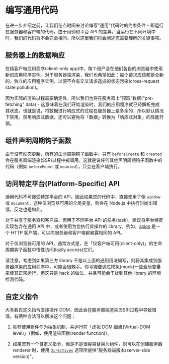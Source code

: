 # 编写通用代码

在进一步介绍之前，让我们花点时间来讨论编写"通用"代码时的约束条件 - 即运行在服务器和客户端的代码。由于用例和平台 API 的差异，当运行在不同环境中时，我们的代码将不会完全相同。所以这里我们将会阐述您需要理解的关键事项。

## 服务器上的数据响应

在纯客户端应用程序(client-only app)中，每个用户会在他们各自的浏览器中使用新的应用程序实例。对于服务器端渲染，我们也希望如此：每个请求应该都是全新的、独立的应用程序实例，以便不会有交叉请求造成的状态污染(cross-request state pollution)。

因为实际的渲染过程需要确定性，所以我们也将在服务器上“预取”数据("pre-fetching" data) - 这意味着在我们开始渲染时，我们的应用程序就已经解析完成其状态。也就是说，将数据进行响应式的过程在服务器上是多余的，所以默认情况下禁用。禁用响应式数据，还可以避免将「数据」转换为「响应式对象」的性能开销。

## 组件声明周期钩子函数

由于没有动态更新，所有的生命周期钩子函数中，只有 `beforeCreate` 和 `created` 会在服务器端渲染(SSR)过程中被调用。这就是说任何其他声明周期钩子函数中的代码（例如 `beforeMount` 或 `mounted`），只会在客户端执行。

## 访问特定平台(Platform-Specific) API

通用代码不可接受特定平台的 API，因此如果您的代码中，直接使用了像 `window` 或 `document`，这种仅浏览器可用的全局变量，则会在 Node.js 中执行时抛出错误，反之也是如此。

对于共享于服务器和客户端，但用于不同平台 API 的任务(task)，建议将平台特定实现包含在通用 API 中，或者使用为您执行此操作的 library。例如，[axios](https://github.com/mzabriskie/axios) 是一个 HTTP 客户端，可以向服务器和客户端都暴露相同的 API。

对于仅浏览器可用的 API，通常方式是，在「仅客户端可用(client-only)」的生命周期钩子函数中惰性访问(lazily access)它们。

请注意，考虑到如果第三方 library 不是以上面的通用用法编写，则将其集成到服务器渲染的应用程序中，可能会很棘手。你*可能*要通过模拟(mock)一些全局变量来使其正常运行，但这只是 hack 的做法，并且可能会干扰到其他 library 的环境检测代码。

## 自定义指令

大多数自定义指令直接操作 DOM，因此会在服务器端渲染(SSR)过程中导致错误。有两种方法可以解决这个问题：

1. 推荐使用组件作为抽象机制，并运行在「虚拟 DOM 层级(Virtual-DOM level)」（例如，使用渲染函数(render function)）。

2. 如果您有一个自定义指令，但是不是很容易替换为组件，则可以在创建服务器 renderer 时，使用 [`directives`](./api.md#directives) 选项所提供"服务器端版本(server-side version)"。
